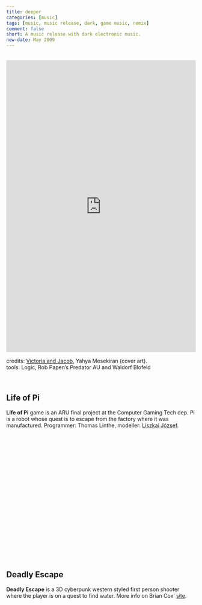 ```yaml
---
title: deeper
categories: [music]
tags: [music, music release, dark, game music, remix]
comment: false
short: A music release with dark electronic music.
new-date: May 2009
---
```

<br>
 <div style="max-width: 700px;"><div style="left: 0; width: 100%; height: 0; position: relative; padding-bottom: 100%; padding-top: 271px;"><iframe src="https://bandcamp.com/EmbeddedPlayer/album=674990499/size=large/bgcol=ffffff/linkcol=0687f5/transparent=true//" style="border: 0; top: 0; left: 0; width: 100%; height: 100%; position: absolute;" allowfullscreen scrolling="no"></iframe></div></div>

credits: [Victoria and Jacob](victoriaandjacob.blogspot.co.uk), Yahya Mesekiran (cover art).   
tools: Logic, Rob Papen’s Predator AU and  Waldorf Blofeld

<br>

## Life of Pi

**Life of Pi** game is an ARU final project at the Computer Gaming Tech dep. Pi is a robot whose quest is to escape from the factory where it was manufactured. Programmer: Thomas Linthe, modeller: [Liszkai József](https://www.linkedin.com/in/jozsef-liszkai-b4235137/).

<script src="https://fast.wistia.com/embed/medias/vee0ukjg1u.jsonp" async></script><script src="https://fast.wistia.com/assets/external/E-v1.js" async></script><div class="wistia_responsive_padding" style="padding:62.5% 0 0 0;position:relative;"><div class="wistia_responsive_wrapper" style="height:100%;left:0;position:absolute;top:0;width:100%;"><div class="wistia_embed wistia_async_vee0ukjg1u videoFoam=true" style="height:100%;position:relative;width:100%"><div class="wistia_swatch" style="height:100%;left:0;opacity:0;overflow:hidden;position:absolute;top:0;transition:opacity 200ms;width:100%;"><img src="https://fast.wistia.com/embed/medias/vee0ukjg1u/swatch" style="filter:blur(5px);height:100%;object-fit:contain;width:100%;" alt="" onload="this.parentNode.style.opacity=1;" /></div></div></div></div>
<br>

## Deadly Escape

**Deadly Escape** is a 3D cyberpunk western styled first person shooter where the player is on a quest to find water. More info on Brian Cox’ [site](http://briancox.be/?page=deadlyescape).

<script src="https://fast.wistia.com/embed/medias/sa1pyeg1fn.jsonp" async></script><script src="https://fast.wistia.com/assets/external/E-v1.js" async></script><div class="wistia_responsive_padding" style="padding:62.5% 0 0 0;position:relative;"><div class="wistia_responsive_wrapper" style="height:100%;left:0;position:absolute;top:0;width:100%;"><div class="wistia_embed wistia_async_sa1pyeg1fn videoFoam=true" style="height:100%;position:relative;width:100%"><div class="wistia_swatch" style="height:100%;left:0;opacity:0;overflow:hidden;position:absolute;top:0;transition:opacity 200ms;width:100%;"><img src="https://fast.wistia.com/embed/medias/sa1pyeg1fn/swatch" style="filter:blur(5px);height:100%;object-fit:contain;width:100%;" alt="" onload="this.parentNode.style.opacity=1;" /></div></div></div></div>
